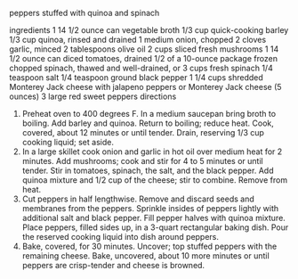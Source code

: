 peppers stuffed with quinoa and spinach

ingredients
1 14 1/2 ounce can vegetable broth
1/3 cup quick-cooking barley
1/3 cup quinoa, rinsed and drained
1 medium onion, chopped
2 cloves garlic, minced
2 tablespoons olive oil
2 cups sliced fresh mushrooms
1 14 1/2 ounce can diced tomatoes, drained
1/2 of a 10-ounce package frozen chopped spinach, thawed and well-drained, or 3 cups fresh spinach
1/4 teaspoon salt
1/4 teaspoon ground black pepper
1 1/4 cups shredded Monterey Jack cheese with jalapeno peppers or Monterey Jack cheese (5 ounces)
3 large red sweet peppers
directions
1. Preheat oven to 400 degrees F. In a medium saucepan bring broth to boiling. Add barley and quinoa. Return to boiling; reduce heat. Cook, covered, about 12 minutes or until tender. Drain, reserving 1/3 cup cooking liquid; set aside.
2. In a large skillet cook onion and garlic in hot oil over medium heat for 2 minutes. Add mushrooms; cook and stir for 4 to 5 minutes or until tender. Stir in tomatoes, spinach, the salt, and the black pepper. Add quinoa mixture and 1/2 cup of the cheese; stir to combine. Remove from heat.
3. Cut peppers in half lengthwise. Remove and discard seeds and membranes from the peppers. Sprinkle insides of peppers lightly with additional salt and black pepper. Fill pepper halves with quinoa mixture. Place peppers, filled sides up, in a 3-quart rectangular baking dish. Pour the reserved cooking liquid into dish around peppers.
4. Bake, covered, for 30 minutes. Uncover; top stuffed peppers with the remaining cheese. Bake, uncovered, about 10 more minutes or until peppers are crisp-tender and cheese is browned.
